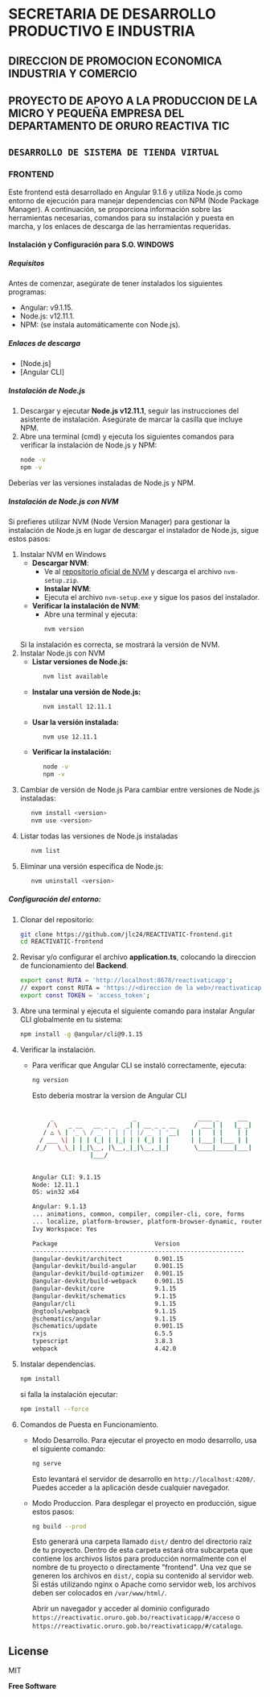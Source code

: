 # SECRETARIA DE DESARROLLO PRODUCTIVO E INDUSTRIA
## DIRECCION DE PROMOCION ECONOMICA INDUSTRIA Y COMERCIO
## PROYECTO DE APOYO A LA PRODUCCION DE LA MICRO Y PEQUEÑA EMPRESA DEL DEPARTAMENTO DE ORURO REACTIVA TIC

## `DESARROLLO DE SISTEMA DE TIENDA VIRTUAL`

### FRONTEND

Este frontend está desarrollado en Angular 9.1.6 y utiliza Node.js como entorno de ejecución para manejar dependencias con NPM (Node Package Manager). A continuación, se proporciona información sobre las herramientas necesarias, comandos para su instalación y puesta en marcha, y los enlaces de descarga de las herramientas requeridas.

#### Instalación y Configuración para S.O. WINDOWS

##### Requisitos
Antes de comenzar, asegúrate de tener instalados los siguientes programas:

- Angular: v9.1.15.
- Node.js: v12.11.1.
- NPM: (se instala automáticamente con Node.js).

##### Enlaces de descarga
- [Node.js]
- [Angular CLI]

##### Instalación de Node.js

1. Descargar y ejecutar **Node.js v12.11.1**, seguir las instrucciones del asistente de instalación. Asegúrate de marcar la casilla que incluye NPM.
2. Abre una terminal (cmd) y ejecuta los siguientes comandos para verificar la instalación de Node.js y NPM:
    ```sh
    node -v
    npm -v
    ```
Deberías ver las versiones instaladas de Node.js y NPM.

##### Instalación de Node.js con NVM

Si prefieres utilizar NVM (Node Version Manager) para gestionar la instalación de Node.js en lugar de descargar el instalador de Node.js, sigue estos pasos:

1. Instalar NVM en Windows
    - **Descargar NVM**:
        - Ve al [repositorio oficial de NVM] y descarga el archivo `nvm-setup.zip`.
        - **Instalar NVM**:
        - Ejecuta el archivo `nvm-setup.exe` y sigue los pasos del instalador.
    - **Verificar la instalación de NVM**:
        - Abre una terminal y ejecuta:
            ```bash
            nvm version
            ```
    Si la instalación es correcta, se mostrará la versión de NVM.
2. Instalar Node.js con NVM
    - **Listar versiones de Node.js:**
        ```bash
           nvm list available
        ```
    - **Instalar una versión de Node.js:**
        ```bash
           nvm install 12.11.1
        ```
    - **Usar la versión instalada:**
        ```bash
           nvm use 12.11.1
        ```
    - **Verificar la instalación:**
        ```bash
           node -v
           npm -v
        ```
3. Cambiar de versión de Node.js
    Para cambiar entre versiones de Node.js instaladas:
    ```bash
       nvm install <version>
       nvm use <version>
    ```
4. Listar todas las versiones de Node.js instaladas
    ```bash
       nvm list
    ```
5. Eliminar una versión específica de Node.js:
    ```bash
       nvm uninstall <version>
    ```

##### Configuración del entorno:

1. Clonar del repositorio:
    ```sh
    git clone https://github.com/jlc24/REACTIVATIC-frontend.git
    cd REACTIVATIC-frontend
    ```
2. Revisar y/o configurar el archivo **application.ts**, colocando la direccion de funcionamiento del **Backend**.
    ```sh
    export const RUTA = 'http://localhost:8678/reactivaticapp';
    // export const RUTA = 'https://<direccion de la web>/reactivaticapp';
    export const TOKEN = 'access_token';
    ```
3. Abre una terminal y ejecuta el siguiente comando para instalar Angular CLI globalmente en tu sistema:
    ```sh
    npm install -g @angular/cli@9.1.15
    ```
4. Verificar la instalación.
    - Para verificar que Angular CLI se instaló correctamente, ejecuta:
        ```sh
        ng version
        ```
        Esto deberia mostrar la version de Angular CLI
        ```sh
                
             _                      _                 ____ _     ___
            / \   _ __   __ _ _   _| | __ _ _ __     / ___| |   |_ _|
           / △ \ | '_ \ / _` | | | | |/ _` | '__|   | |   | |    | |
          / ___ \| | | | (_| | |_| | | (_| | |      | |___| |___ | |
         /_/   \_\_| |_|\__, |\__,_|_|\__,_|_|       \____|_____|___|
                        |___/
            
        
        Angular CLI: 9.1.15
        Node: 12.11.1
        OS: win32 x64
        
        Angular: 9.1.13
        ... animations, common, compiler, compiler-cli, core, forms
        ... localize, platform-browser, platform-browser-dynamic, router
        Ivy Workspace: Yes
        
        Package                           Version
        -----------------------------------------------------------
        @angular-devkit/architect         0.901.15
        @angular-devkit/build-angular     0.901.15
        @angular-devkit/build-optimizer   0.901.15
        @angular-devkit/build-webpack     0.901.15
        @angular-devkit/core              9.1.15
        @angular-devkit/schematics        9.1.15
        @angular/cli                      9.1.15
        @ngtools/webpack                  9.1.15
        @schematics/angular               9.1.15
        @schematics/update                0.901.15
        rxjs                              6.5.5
        typescript                        3.8.3
        webpack                           4.42.0
        ```

5. Instalar dependencias.
    ```sh
    npm install
    ```
    si falla la instalación ejecutar:
    ```sh
    npm install --force
    ```
6. Comandos de Puesta en Funcionamiento.
    - Modo Desarrollo.
        Para ejecutar el proyecto en modo desarrollo, usa el siguiente comando:
        ```sh
        ng serve
        ```
        Esto levantará el servidor de desarrollo en `http://localhost:4200/`. Puedes acceder a la aplicación desde cualquier navegador.
    - Modo Produccion.
        Para desplegar el proyecto en producción, sigue estos pasos:
        ```sh
        ng build --prod
        ```
        Esto generará una carpeta llamado `dist/` dentro del directorio raíz de tu proyecto. Dentro de esta carpeta estará otra subcarpeta que contiene los archivos listos para producción normalmente con el nombre de tu proyecto o directamente "frontend".
        Una vez que se generen los archivos en `dist/`, copia su contenido al servidor web. Si estás utilizando nginx o Apache como servidor web, los archivos deben ser colocados en `/var/www/html/`.

        Abrir un navegador y acceder al dominio configurado `https://reactivatic.oruro.gob.bo/reactivaticapp/#/acceso` o `https://reactivatic.oruro.gob.bo/reactivaticapp/#/catalogo`.


## License

MIT

**Free Software**

[//]: # (These are reference links used in the body of this note and get stripped out when the markdown processor does its job. There is no need to format nicely because it shouldn't be seen. Thanks SO - http://stackoverflow.com/questions/4823468/store-comments-in-markdown-syntax)

   [PostgreSQL]: <https://www.postgresql.org/download/>
   [repositorio oficial de NVM]: <https://github.com/coreybutler/nvm-windows/releases>
   
